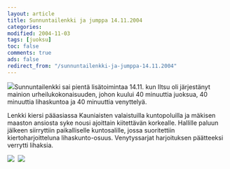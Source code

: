 ```yaml
--- 
layout: article 
title: Sunnuntailenkki ja jumppa 14.11.2004 
categories: 
modified: 2004-11-03 
tags: [juoksu]
toc: false 
comments: true 
ads: false 
redirect_from: "/sunnuntailenkki-ja-jumppa-14.11.2004" 
--- 
```


![](/Media/Default/BlogPost/blog/sunnuntailenkki-ja-jumppa-14.11.2004/peruskuntolenkkijumppa_2b.jpg)Sunnuntailenkki
sai pientä lisätoimintaa 14.11. kun Iltsu oli järjestänyt mainion
urheilukokonaisuuden, johon kuului 40 minuuttia juoksua, 40 minuuttia
lihaskuntoa ja 40 minuuttia venyttelyä.

Lenkki kiersi pääasiassa Kauniaisten valaistuilla kuntopoluilla ja
mäkisen maaston ansiosta syke nousi ajoittain kiitettävän korkealle.
Hallille paluun jälkeen siirryttiin paikalliselle kuntosalille, jossa
suoritettiin kiertoharjoitteluna lihaskunto-osuus. Venytyssarjat
harjoituksen päätteeksi verrytti lihaksia.

![](/Media/Default/BlogPost/blog/sunnuntailenkki-ja-jumppa-14.11.2004/peruskuntolenkkijumppa_1b.jpg)  ![](/Media/Default/BlogPost/blog/sunnuntailenkki-ja-jumppa-14.11.2004/peruskuntolenkkijumppa_3b.jpg)

